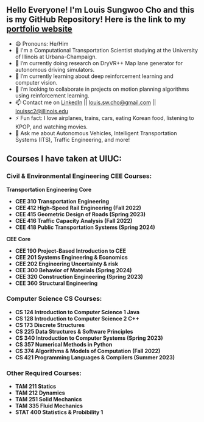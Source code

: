 ## Hello Everyone! I'm Louis Sungwoo Cho and this is my GitHub Repository! Here is the link to my [portfolio website](https://lotlouischoitslab.github.io/lotlouischoportfolio)

- 😄 Pronouns: He/Him
- 🏫 I'm a Computational Transportation Scientist studying at the University of Illinois at Urbana-Champaign. 
- 🔭 I’m currently doing research on DryVR++ Map lane generator for autonomous driving simulators.
- 🌱 I’m currently learning about deep reinforcement learning and computer vision.
- 👯 I’m looking to collaborate in projects on motion planning algorithms using reinforcement learning.
- 📫 Contact me on [LinkedIn](https://www.linkedin.com/in/louis-sungwoo-cho/) || [louis.sw.cho@gmail.com](mailto:louis.sw.cho@gmail.com) || [louissc2@illinois.edu](mailto:louissc2@illinois.edu)
- ⚡ Fun fact: I love airplanes, trains, cars, eating Korean food, listening to KPOP, and watching movies.
- 💬 Ask me about Autonomous Vehicles, Intelligent Transportation Systems (ITS), Traffic Engineering, and more!

## Courses I have taken at UIUC:
### Civil & Environmental Engineering CEE Courses:
**Transportation Engineering Core**<br/>
- **CEE 310 Transportation Engineering**
- **CEE 412 High-Speed Rail Engineering (Fall 2022)**
- **CEE 415 Geometric Design of Roads (Spring 2023)**
- **CEE 416 Traffic Capacity Analysis (Fall 2022)**
- **CEE 418 Public Transportation Systems (Spring 2024)**

**CEE Core**<br/>
- **CEE 190 Project-Based Introduction to CEE**
- **CEE 201 Systems Engineering & Economics**
- **CEE 202 Engineering Uncertainty & risk**
- **CEE 300 Behavior of Materials (Spring 2024)**
- **CEE 320 Construction Engineering (Spring 2023)**
- **CEE 360 Structural Engineering**



### Computer Science CS Courses:
- **CS 124 Introduction to Computer Science 1 Java**
- **CS 128 Introduction to Computer Science 2 C++**
- **CS 173 Discrete Structures**
- **CS 225 Data Structures & Software Principles**
- **CS 340 Introduction to Computer Systems (Spring 2023)**
- **CS 357 Numerical Methods in Python**
- **CS 374 Algorithms & Models of Computation (Fall 2022)**
- **CS 421 Programming Languages & Compilers (Summer 2023)**


### Other Required Courses:
- **TAM 211 Statics**
- **TAM 212 Dynamics**
- **TAM 251 Solid Mechanics**
- **TAM 335 Fluid Mechanics**
- **STAT 400 Statistics & Probibility 1**

<!-- -  ...
- 🤔 I’m looking for help with
- 💬 Ask me about ... -->

